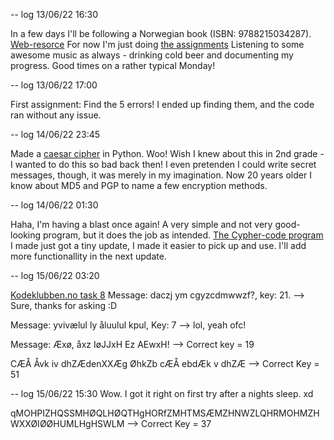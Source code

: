 -- log 13/06/22 16:30

In a few days I'll be following a Norwegian book (ISBN: 9788215034287).
[Web-resorce](https://programmering-i-skolen.github.io/programmeringiskolen/intro.html)
For now I'm just doing [the assignments](https://oppgaver.kidsakoder.no/python)
Listening to some awesome music as always - drinking cold beer and documenting my progress. Good times on a rather typical Monday!

-- log 13/06/22 17:00

First assignment: Find the 5 errors!
I ended up finding them, and the code ran without any issue.

-- log 14/06/22 23:45

Made a [caesar cipher](https://github.com/p3k4/freshmanPy/blob/main/cypher_2.py) in Python. Woo! Wish I knew about this in 2nd grade - I wanted to do this so bad back then! 
I even pretenden I could write secret messages, though, it was merely in my imagination. Now 20 years older I know about MD5 and PGP to name a few
encryption methods.

-- log 14/06/22 01:30

Haha, I'm having a blast once again! A very simple and not very good-looking program, but it does the job as intended. [The Cypher-code program](https://github.com/p3k4/freshmanPy/blob/main/cypher_3.py) I made just got a tiny update, I made it easier to pick up and use. I'll add more functionallity in the next update.

-- log 15/06/22 03:20

[Kodeklubben.no task 8](https://oppgaver.kidsakoder.no/python/hemmelige_koder/hemmelige_koder)
Message: daczj ym cgyzcdmwwzf?, key: 21. --> Sure, thanks for asking :D 

Message: yvivælul ly åluulul kpul, Key: 7 --> lol, yeah ofc!

Message: Æxø, åxz IøJJxH Ez AEwxH! --> Correct key = 19

CÆÅ Åvk iv dhZÆdenXXÆg ØhkZb cÆÅ ebdÆk v dhZÆ --> Correct Key = 51


-- log 15/06/22 15:30
Wow. I got it right on first try after a nights sleep. xd

qMOHPIZHQSSMHØQLHØQTHgHORfZMHTMSÆMZHNWZLQHRMOHMZHWXXØIØØHUMLHgHSWLM --> Correct Key = 37
